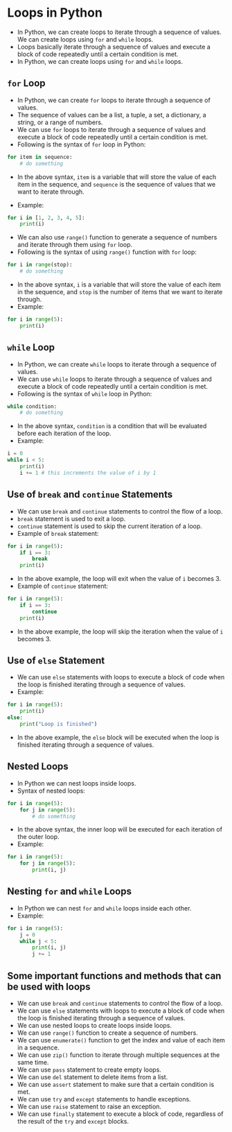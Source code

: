 # Loops in Python

* In Python, we can create loops to iterate through a sequence of values. We can create loops using `for` and `while` loops.
* Loops basically iterate through a sequence of values and execute a block of code repeatedly until a certain condition is met.
* In Python, we can create loops using `for` and `while` loops.

## `for` Loop

* In Python, we can create `for` loops to iterate through a sequence of values.
* The sequence of values can be a list, a tuple, a set, a dictionary, a string, or a range of numbers.
* We can use `for` loops to iterate through a sequence of values and execute a block of code repeatedly until a certain condition is met.
* Following is the syntax of `for` loop in Python:

```python
for item in sequence:
    # do something
```

* In the above syntax, `item` is a variable that will store the value of each item in the sequence, and `sequence` is the sequence of values that we want to iterate through.

* Example:

```python
for i in [1, 2, 3, 4, 5]:
    print(i)
```

* We can also use `range()` function to generate a sequence of numbers and iterate through them using `for` loop.
* Following is the syntax of using `range()` function with `for` loop:

```python
for i in range(stop):
    # do something
```

* In the above syntax, `i` is a variable that will store the value of each item in the sequence, and `stop` is the number of items that we want to iterate through.
* Example:

```python
for i in range(5):
    print(i)
```

## `while` Loop

* In Python, we can create `while` loops to iterate through a sequence of values.
* We can use `while` loops to iterate through a sequence of values and execute a block of code repeatedly until a certain condition is met.
* Following is the syntax of `while` loop in Python:

```python
while condition:
    # do something
```

* In the above syntax, `condition` is a condition that will be evaluated before each iteration of the loop.
* Example:

```python
i = 0
while i < 5:
    print(i)
    i += 1 # this increments the value of i by 1
```

## Use of `break` and `continue` Statements

* We can use `break` and `continue` statements to control the flow of a loop.
* `break` statement is used to exit a loop.
* `continue` statement is used to skip the current iteration of a loop.
* Example of `break` statement:

```python
for i in range(5):
    if i == 3:
        break
    print(i)
```

* In the above example, the loop will exit when the value of `i` becomes 3.
* Example of `continue` statement:

```python
for i in range(5):
    if i == 3:
        continue
    print(i)
```

* In the above example, the loop will skip the iteration when the value of `i` becomes 3.
  
## Use of `else` Statement

* We can use `else` statements with loops to execute a block of code when the loop is finished iterating through a sequence of values.
* Example:

```python
for i in range(5):
    print(i)
else:
    print("Loop is finished")
```

* In the above example, the `else` block will be executed when the loop is finished iterating through a sequence of values.

## Nested Loops

* In Python we can nest loops inside loops.
* Syntax of nested loops:

```python
for i in range(5):
    for j in range(5):
        # do something
```

* In the above syntax, the inner loop will be executed for each iteration of the outer loop.
* Example:

```python
for i in range(5):
    for j in range(5):
        print(i, j)
```

## Nesting `for` and `while` Loops

* In Python we can nest `for` and `while` loops inside each other.
* Example:

```python
for i in range(5):
    j = 0
    while j < 5:
        print(i, j)
        j += 1
```

## Some important functions and methods that can be used with loops

* We can use `break` and `continue` statements to control the flow of a loop.
* We can use `else` statements with loops to execute a block of code when the loop is finished iterating through a sequence of values.
* We can use nested loops to create loops inside loops.
* We can use `range()` function to create a sequence of numbers.
* We can use `enumerate()` function to get the index and value of each item in a sequence.
* We can use `zip()` function to iterate through multiple sequences at the same time.
* We can use `pass` statement to create empty loops.
* We can use `del` statement to delete items from a list.
* We can use `assert` statement to make sure that a certain condition is met.
* We can use `try` and `except` statements to handle exceptions.
* We can use `raise` statement to raise an exception.
* We can use `finally` statement to execute a block of code, regardless of the result of the `try` and `except` blocks.
  